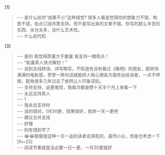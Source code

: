 
[1] 
>--- 是什么给你“成果不小”这种错觉? 很多人看是觉得你的想象力不错，构思不错，给点订阅月票支持。而不是写出来的文章不错。你写的那么辛苦的东西，水分太多，没什么艺术性。<br>
>--- 什么初代机<br>

[3] 
>--- 是的  我觉得质量大于数量  我支持一楼观点！<br>
>--- “助蛊真人快点解封！”<br>
>--- 说到支线转场、详写略写，不知道有没有看过《晚明》的朋友，那转场满满的电影感，寥寥一两句话就能把人物心理各方面传达给读者，一点不啰嗦。配角很多几年过去了依然让人印象深刻。<br>
>--- 支持支持，追更难受，我每次都是攒十天半个月上来看一下<br>
>--- 永远支持真人<br>
>--- 1<br>
>--- 我永远支持你<br>
>--- 说的很对，1月30更，效果很好，放弃一天一更吧<br>
>--- 建议合并支线<br>
>--- 好喔<br>
>--- 别有错别字了<br>
>--- 😂😂那像我这种一天一追的读者会哭死的，虽然小众，但是也考虑一下[fn=25]<br>
>--- 阅读节奏就是没必要一日一更，一月30更就好<br>
